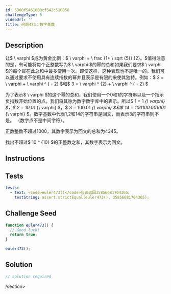 ```yaml
---
id: 5900f5461000cf542c510058
challengeType: 5
videoUrl: ''
title: 问题473：数字基数
---
```


## Description
<section id="description">让$ \ varphi $成为黄金比例：$ \ varphi = \ frac {1+ \ sqrt {5}} {2}。$值得注意的是，有可能将每个正整数写为$ \ varphi $的幂的总和如果我们要求$ \ varphi $的每个幂在此总和中最多使用一次。即使这样，这种表现也不是唯一的。我们可以通过要求不使用具有连续指数的幂并且表示是有限的来使其独特。例如：$ 2 = \ varphi + \ varphi ^ { -  2} $和$ 3 = \ varphi ^ {2} + \ varphi ^ { -  2} $ <p>为了表示$ \ varphi $的这个幂的总和，我们使用一个0和1的字符串以及一个指示负指数开始位置的点。我们将其称为数字数字库中的表示。所以$ 1 = 1 <em>{\ varphi} $，$ 2 = 10.01</em> {\ varphi} $，$ 3 = 100.01 <em>{\ varphi} $和$ 14 = 100100.001001</em> {\ varphi} $。数字基数中代表1,2和14的字符串是回文，而表示3的字符串则不是。 （数字点不是中间字符）。 </p><p>正数整数不超过1000，其数字表示为回文的总和为4345。 </p><p>找出不超过$ 10 ^ {10} $的正整数之和，其数字表示为回文。 </p></section>

## Instructions
<section id="instructions">
</section>

## Tests
<section id='tests'>

```yml
tests:
  - text: <code>euler473()</code>应该返回35856681704365。
    testString: assert.strictEqual(euler473(), 35856681704365);

```

</section>

## Challenge Seed
<section id='challengeSeed'>

<div id='js-seed'>

```js
function euler473() {
  // Good luck!
  return true;
}

euler473();

```

</div>



</section>

## Solution
<section id='solution'>

```js
// solution required
```

/section>

